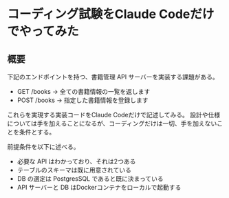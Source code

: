# コーディング試験をClaude Codeだけでやってみた

## 概要
下記のエンドポイントを持つ、書籍管理 API サーバーを実装する課題がある。
- GET /books -> 全ての書籍情報の一覧を返します
- POST /books -> 指定した書籍情報を登録します

これらを実現する実装コードをClaude Codeだけで記述してみる。
設計や仕様については手を加えることになるが、コーディングだけは一切、手を加えないことを条件とする。

前提条件を以下に述べる。
- 必要な API はわかっており、それは2つある
- テーブルのスキーマは既に用意されている
- DB の選定は PostgresSQL であると既に決まっている
- API サーバーと DB はDockerコンテナをローカルで起動する